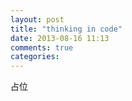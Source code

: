 ```yaml
---
layout: post
title: "thinking in code"
date: 2013-08-16 11:13
comments: true
categories: 
---
```

占位
